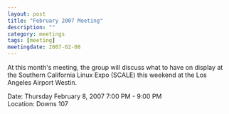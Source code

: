 ```yaml
---
layout: post
title: "February 2007 Meeting"
description: ""
category: meetings
tags: [meeting]
meetingdate: 2007-02-08
---
```


At this month's meeting, the group will discuss what to have on display at the 
Southern California Linux Expo (SCALE) this weekend at the Los Angeles Airport 
Westin.                                                                        
                                                                             
Date: Thursday February 8, 2007 7:00 PM - 9:00 PM                                
Location: Downs 107                                         
